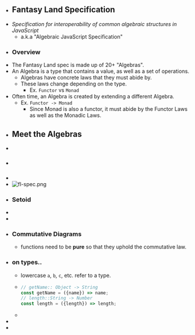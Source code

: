 - ## Fantasy Land Specification
- *Specification for interoperability of common algebraic structures in JavaScript*
	- a.k.a "Algebraic JavaScript Specification"
- ### Overview
- The Fantasy Land spec is made up of 20+ "Algebras".
- An Algebra is a type that contains a value, as well as a set of operations.
	- Algebras have concrete laws that they must abide by.
	- These laws change depending on the type.
		- Ex. `Functor` vs `Monad`
- Often time, an Algebra is created by extending a different Algebra.
	- Ex. `Functor -> Monad`
		- Since Monad is also a functor, it must abide by the Functor Laws as well as the Monadic Laws.
- ## Meet the Algebras
-
- ###
-
- ![fl-spec.png](../assets/fl-spec_1688872479067_0.png)
- ### Setoid
-
-
- ### Commutative Diagrams
	- functions need to be **pure** so that they uphold the commutative law.
- ### on types..
	- lowercase `a`, `b`, `c`, etc. refer to a type.
	- ```js
	  // getName:: Object -> String
	  const getName = ({name}) => name;
	  // length::String -> Number
	  const length = ({length}) => length;
	  ```
	-
-
-